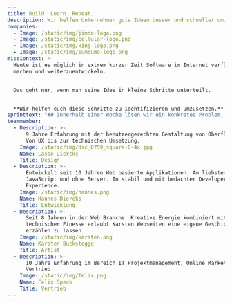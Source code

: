 ```yaml
---
title: Build. Learn. Repeat.
description: Wir helfen Unternehmen gute Ideen besser und schneller umzusetzen.
companies:
  - Image: /static/img/jimdo-logo.png
  - Image: /static/img/cellular-logo.png
  - Image: /static/img/xing-logo.png
  - Image: /static/img/sumcumo-logo.png
missiontext: >-
  Heute ist es möglich in extrem kurzer Zeit Software im Internet verfügbar zu
  machen und weiterzuentwickeln.


  Das geht nur, wenn man seine Idee in kleine Schritte unterteilt.


  **Wir helfen euch diese Schritte zu identifizieren und umzusetzen.**
sprinttext: "## Innerhalb einer Woche lösen wir ein konkretes Problem, implementieren eine Idee oder nähern uns einer Hypothese.\n\n\n### Phasen:\n\n - Mission: Wir setzen uns 1-3 Stunden zusammen und besprechen was erledigt werden soll.\n - Countdown: Wir entwickeln die Lösung. Auch gerne in enger Zusammenarbeit mit euch.\n - Takeoff: Wir treffen uns zu einer kurzen Retrospektive und ihr erhaltet Zugang zu der Lösung und dem Source-Code.\n\nAlles was wir gemacht haben gehört nun euch.\n\nIhr könnt entscheiden, ob euch das Ergebnis reicht, ob ihr selber daran weiterarbeitet oder ob ihr einen weiteren Sprint mit uns machen wollt. – Build. Learn. Repeat.\n\n\n\n## Warum Entwicklungs-Sprints?\n\n### Production Ready\n\nUnsere Lösungen basieren auf Industry-Standards und können ohne größere Anpassungen in Produktion betrieben werden.\n\nWir können für euch auch gerne das Hosting übernehmen oder bei der Integration in bestehende Apps helfen.\n\n\n\n### Null Overhead\n\nWir halten uns nicht lange mit Planung auf. Alles was wir uns für die kommende Woche vornehmen kann durch Erkenntnisse aus dieser Woche schon wieder irrelevant sein. Schnelles, echtes Feedback ist wertvoller als ein ausgefeilter Masterplan.\n\n\n\n### Schnell \U0001F680\n\nUnser Team ist schnell! Wir haben jahrelange Berufserfahrung in dem was wir tun. In Kombination mit schnellen, fokussierten Sprints setzen wir so in wenigen Tagen um wofür andere Wochen brauchen.\n\n\n\n### Skalierbar\n\nWir starten klein, doch durch unsere Erfahrung in großen Unternehmen wie XING oder Jimdo wissen wir wie man Software so baut, dass sie gut weiterentwickelt werden kann. Wir setzen auf serverless Infrastruktur und Komponenten-basierte Architektur. Damit erzeugen wir eine hohe Wiederverwendbarkeit ohne unnötige Wartung.\n\n\n\n## Was könnte dabei rauskommen?\n\n- Ein technischer \"Proof of Concept\"-Durchstich für ein bestimmtes Problem.\n- Eine lauffähige Webseite mit CMS\n- Ein Produkt Prototyp der weiterentwickelt werden kann\n- Ein Design System mit ersten Komponenten"
teammember:
  - Description: >-
      9 Jahre Erfahrung mit der benutzergerechten Gestaltung von Oberflächen.
      Von UX bis zur technischen Umsetzung.
    Image: /static/img/dsc_0759_square-0-4x.jpg
    Name: Lasse Diercks
    Title: Design
  - Description: >-
      Entwickelt seit 10 Jahren Web basierte Applikationen. Am liebsten in
      JavaScript und ohne Server. In stabil und mit bedachter Developer
      Experience.
    Image: /static/img/hannes.png
    Name: Hannes Diercks
    Title: Entwicklung
  - Description: >-
      Seit 8 Jahren in der Web Branche. Kreative Energie kombiniert mit
      technischer Finesse erlaubt Karsten Webseiten eine eigene Geschichte
      erzählen zu lassen
    Image: /static/img/karsten.png
    Name: Karsten Buckstegge
    Title: Artist
  - Description: >-
      10 Jahre Erfahrung im Bereich IT Projektmanagement, Online Marketing und
      Vertrieb
    Image: /static/img/felix.png
    Name: Felix Speck
    Title: Vertrieb
---
```


